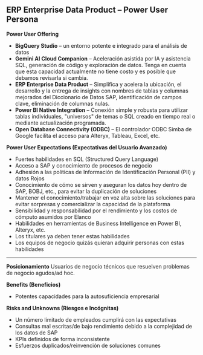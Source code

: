 
## **ERP Enterprise Data Product – Power User Persona**

**Power User Offering**

* **BigQuery Studio** – un entorno potente e integrado para el análisis de datos
* **Gemini AI Cloud Companion** – Aceleración asistida por IA y asistencia SQL, generación de código y exploración de datos. Tenga en cuenta que esta capacidad actualmente no tiene costo y es posible que debamos revisarla si cambia.
* **ERP Enterprise Data Product** – Simplifica y acelera la ubicación, el desarrollo y la entrega de insights con nombres de tablas y columnas mejorados del Diccionario de Datos SAP, identificación de campos clave, eliminación de columnas nulas.
* **Power BI Native Integration** – Conexión simple y robusta para utilizar tablas individuales, "universos" de temas o SQL creado en tiempo real o mediante actualización programada.
* **Open Database Connectivity (ODBC)** – El controlador ODBC Simba de Google facilita el acceso para Alteryx, Tableau, Excel, etc.

**Power User Expectations (Expectativas del Usuario Avanzado)**

* Fuertes habilidades en SQL (Structured Query Language)
* Acceso a SAP y conocimiento de procesos de negocio
* Adhesión a las políticas de Información de Identificación Personal (PII) y datos Rojos
* Conocimiento de cómo se sirven y aseguran los datos hoy dentro de SAP, BOBJ, etc., para evitar la duplicación de soluciones
* Mantener el conocimiento/trabajar en voz alta sobre las soluciones para evitar sorpresas y comercializar la capacidad de la plataforma
* Sensibilidad y responsabilidad por el rendimiento y los costos de cómputo asumidos por Elanco
* Habilidades en herramientas de Business Intelligence en Power BI, Alteryx, etc.
* Los titulares ya deben tener estas habilidades
* Los equipos de negocio quizás quieran adquirir personas con estas habilidades

---

**Posicionamiento**
Usuarios de negocio técnicos que resuelven problemas de negocio agudos/ad hoc.

**Benefits (Beneficios)**
* Potentes capacidades para la autosuficiencia empresarial

**Risks and Unknowns (Riesgos e Incógnitas)**
* Un número limitado de empleados cumplirá con las expectativas
* Consultas mal escritas/de bajo rendimiento debido a la complejidad de los datos de SAP
* KPIs definidos de forma inconsistente
* Esfuerzos duplicados/reinvención de soluciones comunes
